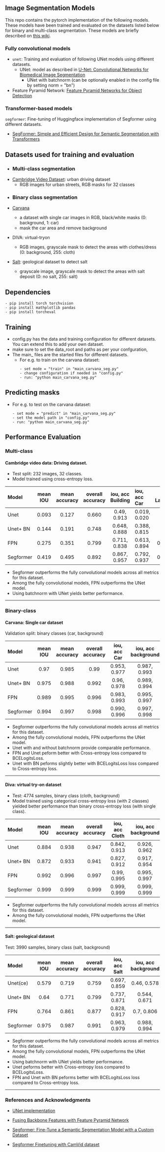 ## Image Segmentation Models

This repo contains the pytorch implementation of the following models. These models have been trained and evaluated on the datasets listed below for binary and multi-class segmentation. These models are briefly described on [this wiki](https://github.com/athenas-lab/Segmentation_Models/wiki).

### Fully convolutional models
- ```unet```: Training and evaluation of following UNet models using different datasets.
  - UNet: model as described in [U-Net: Convolutional Networks for Biomedical Image Segmentation](https://arxiv.org/abs/1505.04597)
    - UNet with batchnorm (can be optionally enabled in the config file by setting norm = "bn")
- Feature Pyramid Network: [Feature Pyramid Networks for Object Detection](https://arxiv.org/pdf/1612.03144)
  
### Transformer-based models
```segformer```: Fine-tuning of Huggingface implementation of Segformer using different datasets.
- [SegFormer: Simple and Efficient Design for Semantic Segmentation with Transformers](https://arxiv.org/abs/2105.15203)

## Datasets used for training and evaluation

- ### Multi-class segmentation
* [Cambridge Video Dataset](https://www.kaggle.com/datasets/carlolepelaars/camvid): urban driving dataset
  - RGB images for urban streets, RGB masks for 32 classes
 
- ### Binary class segmentation
- [Carvana](https://www.kaggle.com/competitions/carvana-image-masking-challenge)
   - a dataset with single car images in RGB,  black/white masks (0: background, 1: car)
   - mask the car area and remove background
 
- DIVA: virtual-tryon
  - RGB images, grayscale mask to detect the areas with clothes/dress (0: background,  255: cloth)
     
- [Salt](https://www.kaggle.com/c/tgs-salt-identification-challenge/overview): geological dataset to detect salt
   - grayscale image, grayscale mask to detect the areas with salt deposit (0: no salt, 255: salt)


## Dependencies
```
- pip install torch torchvision
- pip install mathplotlib pandas
- pip install torcheval
```



## Training
- config.py has the data and training configuration for different datasets. You can extend this to 
add your own dataset.
- make sure to set the data_root and paths as per your confguration,
- The main_ files are the started files for different datasets. 
  - For e.g. to train on the carvana dataset: 
    ```
    - set mode = "train" in "main_carvana_seg.py"
    - change configuration if needed in "config.py"
    - run: "python main_carvana_seg.py"
    ```  

## Predicting masks
  - For e.g. to test on the carvana dataset:
    ```
    - set mode = "predict" in "main_carvana_seg.py"
    - set the model path in "config.py"
    - run: "python main_carvana_seg.py"
    ```

## Performance Evaluation

### Multi-class

#### Cambridge video data: Driving dataset. 
- Test split: 232 images, 32 classes.
- Model trained using cross-entropy loss.

| Model    | mean IOU | mean accuracy | overall accuracy | iou, acc Building|iou, acc Car|iou, acc LaneMkgsDriv|iou, acc Pedestrian|iou, acc Sidewalk|iou, acc SUVPickupTruck|iou, acc TrafficLight|
|:---------|:--------:|:-------------:|:----------------:|:----------------:|:-----------|:-------------------:|:-----------------:|:---------------:|:---------------------:|:-------------------:|
| Unet     | 0.093    |   0.127       | 0.660            | 0.49, 0.913      |0.019, 0.020|0, 0             |0, 0               |0.321, 0.505     |0,  0             |0, 0                 | 
| Unet+ BN | 0.144    |   0.191       | 0.748            | 0.648, 0.888     |0.388, 0.815|0, 0             |0, 0               |0.593, 0.771     |0.0, 0.0          |0.0, 0.0             |
| FPN      | 0.275    |   0.351       | 0.799            | 0.711, 0.838     |0.613, 0.894|0.284, 0.352     |0.168, 0.281       |0.697, 0.870     |0.064, 0.067       |0.282, 0.326         |    
| Segformer| 0.419    |   0.495       | 0.892            | 0.867, 0.957     |0.792, 0.937|0.503, 0.584     |0.442, 0.618       |0.815, 0.938     |0.322, 0.506       |0.592, 0.736         | 

- Segformer outperforms the fully convolutional models across all metrics for this dataset.
- Among the fully convolutional models, FPN outperforms the UNet model.
- Using batchnorm with UNet yields better performance.
----------------------------------------------------------------------------------------------------------------------------------------------------------------------------------------------------

### Binary-class

#### Carvana: Single car dataset
Validation split: binary classes (car, background)

| Model    | mean IOU | mean accuracy | overall accuracy | iou, acc Car     | iou, acc background|
|:---------|:--------:|:-------------:|:----------------:|:----------------:|:------------------:|
| Unet     |   0.97   | 0.985         |    0.99          | 0.953, 0.977     | 0.987, 0.993       |
| Unet+ BN |   0.975  | 0.988         |    0.992         | 0.96,  0.978     | 0.989, 0.994       |
| FPN      |   0.989  | 0.995         |    0.996         | 0.983, 0.993     | 0.995, 0.997       | 
| Segformer|   0.994  | 0.997         |    0.998         | 0.990, 0.996     | 0.997, 0.998       |

- Segformer outperforms the fully convolutional models across all metrics for this dataset.
- Among the fully convolutional models, FPN outperforms the UNet model.
- Unet with and without batchnorm provide comparable performance.
- FPN and Unet peform better with Cross-entropy loss compared to BCELogitsLoss.
- Unet with BN peforms slightly better with BCELogitsLoss loss compared to Cross-entropy loss.
----------------------------------------------------------------------------------------------------------------------------------------------------------------------------------------------------

#### Diva: virtual try-on dataset
- Test: 4774 samples, binary class (cloth, background)
- Model trained using categorical cross-entropy loss (with 2 classes) yielded better performance than binary cross-entropy loss (with single class). 

| Model    | mean IOU | mean accuracy | overall accuracy | iou, acc Cloth   | iou, acc background|
|:---------|:--------:|:-------------:|:----------------:|:----------------:|:------------------:|
| Unet     |   0.884  |  0.938        |    0.947         | 0.842, 0.913     | 0.926, 0.962       |
| Unet+ BN |   0.872  |  0.933        |    0.941         | 0.827, 0.912     | 0.917, 0.954       |
| FPN      |   0.992  |  0.996        |    0.997         | 0.99,  0.995     | 0.995, 0.997       |
| Segformer|   0.999  |  0.999        |    0.999         | 0.999, 0.999     | 0.999, 0.999       |

- Segformer outperforms the fully convolutional models across all metrics for this dataset.
- Among the fully convolutional models, FPN outperforms the UNet model.
----------------------------------------------------------------------------------------------------------------------------------------------------------------------------------------------------

#### Salt: geological dataset
Test: 3990 samples, binary class (salt, background)

| Model    | mean IOU | mean accuracy | overall accuracy | iou, acc Salt   | iou, acc background|
|:---------|:--------:|:-------------:|:----------------:|:----------------:|:------------------:|
| Unet(ce) |   0.579  |  0.719        |    0.759         | 0.697, 0.859     | 0.46, 0.578        |
| Unet+ BN |   0.64   |  0.771        |    0.799         | 0.737, 0.871     | 0.544, 0.671       |
| FPN      |   0.764  |  0.861        |    0.877         | 0.828, 0.917     | 0.7, 0.806         |  
| Segformer|   0.975  |  0.987        |    0.991         | 0.963, 0.979     | 0.988, 0.994       |

- Segformer outperforms the fully convolutional models across all metrics for this dataset.
- Among the fully convolutional models, FPN outperforms the UNet model.
- Using batchnorm with UNet yields better performance.
- Unet peforms better with Cross-entropy loss compared to BCELogitsLoss.
- FPN and Unet with BN peforms better with BCELogitsLoss loss compared to Cross-entropy loss.
----------------------------------------------------------------------------------------------------------------------------------------------------------------------------------------------------


### References and Acknowledgments
- [UNet implementation](https://pyimagesearch.com/2021/11/08/u-net-training-image-segmentation-models-in-pytorch/)

- [Fusing Backbone Features with Feature Pyramid Network](https://medium.com/@freshtechyy/fusing-backbone-features-using-feature-pyramid-network-fpn-c652aa6a264b)
- [Segformer: Fine-Tune a Semantic Segmentation Model with a Custom Dataset](https://huggingface.co/blog/fine-tune-segformer)
- [Segformer Finetuning with CamVid dataset](https://github.com/CherifiImene/buildings_and_road_segmentation/blob/main/data_handler/data.py)

